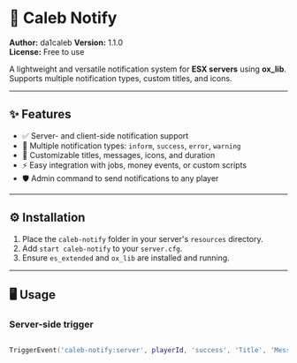 # 📢 Caleb Notify

**Author:** da1caleb 
**Version:** 1.1.0  
**License:** Free to use  

A lightweight and versatile notification system for **ESX servers** using **ox_lib**. Supports multiple notification types, custom titles, and icons.

---

## ✨ Features
- ✅ Server- and client-side notification support  
- 🔹 Multiple notification types: `inform`, `success`, `error`, `warning`  
- 📝 Customizable titles, messages, icons, and duration  
- ⚡ Easy integration with jobs, money events, or custom scripts  
- 🛡️ Admin command to send notifications to any player  

---

## ⚙️ Installation
1. Place the `caleb-notify` folder in your server's `resources` directory.  
2. Add `start caleb-notify` to your `server.cfg`.  
3. Ensure `es_extended` and `ox_lib` are installed and running.  

---

## 🖥️ Usage

### Server-side trigger
```lua

TriggerEvent('caleb-notify:server', playerId, 'success', 'Title', 'Message')

